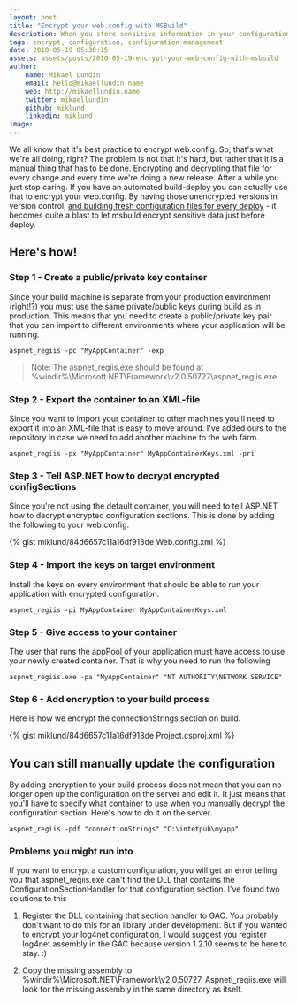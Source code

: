 ```yaml
---
layout: post
title: "Encrypt your web.config with MSBuild"
description: When you store sensitive information in your configuration files, like passwords or database connnection strings, you may want to encrypt that file on the production server. This is how you do it with built in ASP.NET functionality.
tags: encrypt, configuration, configuration management
date: 2010-05-19 05:30:15
assets: assets/posts/2010-05-19-encrypt-your-web-config-with-msbuild
author:
    name: Mikael Lundin
    email: hello@mikaellundin.name
    web: http://mikaellundin.name
    twitter: mikaellundin
    github: miklund
    linkedin: miklund
image: 
---
```


We all know that it's best practice to encrypt web.config. So, that's what we're all doing, right?  The problem is not that it's hard, but rather that it is a manual thing that has to be done. Encrypting and decrypting that file for every change and every time we're doing a new release. After a while you just stop caring.  If you have an automated build-deploy you can actually use that to encrypt your web.config. By having those unencrypted versions in version control, <a href="/2010/01/28/transforming-an-app-config-file.html">and building fresh configuration files for every deploy</a> - it becomes quite a blast to let msbuild encrypt sensitive data just before deploy.

## Here's how!

### Step 1 - Create a public/private key container

Since your build machine is separate from your production environment (right!?) you must use the same private/public keys during build as in production. This means that you need to create a public/private key pair that you can import to different environments where your application will be running.

```
aspnet_regiis -pc "MyAppContainer" -exp
```

> Note: The aspnet\_regiis.exe should be found at %windir%\Microsoft.NET\Framework\v2.0.50727\aspnet\_regiis.exe

### Step 2 - Export the container to an XML-file

Since you want to import your container to other machines you'll need to export it into an XML-file that is easy to move around. I've added ours to the repository in case we need to add another machine to the web farm.

```
aspnet_regiis -px "MyAppContainer" MyAppContainerKeys.xml -pri
```

### Step 3 - Tell ASP.NET how to decrypt encrypted configSections

Since you're not using the default container, you will need to tell ASP.NET how to decrypt encrypted configuration sections. This is done by adding the following to your web.config.

{% gist miklund/84d6657c11a16df918de Web.config.xml %}

### Step 4 - Import the keys on target environment

Install the keys on every environment that should be able to run your application with encrypted configuration.

```
aspnet_regiis -pi MyAppContainer MyAppContainerKeys.xml
```

### Step 5 - Give access to your container

The user that runs the appPool of your application must have access to use your newly created container. That is why you need to run the following

```
aspnet_regiis.exe -pa "MyAppContainer" "NT AUTHORITY\NETWORK SERVICE"
```

### Step 6 - Add encryption to your build process

Here is how we encrypt the connectionStrings section on build.

{% gist miklund/84d6657c11a16df918de Project.csproj.xml %}

## You can still manually update the configuration

By adding encryption to your build process does not mean that you can no longer open up the configuration on the server and edit it. It just means that you'll have to specify what container to use when you manually decrypt the configuration section. Here's how to do it on the server.

```
aspnet_regiis -pdf "connectionStrings" "C:\intetpub\myapp"
```

### Problems you might run into

If you want to encrypt a custom configuration, you will get an error telling you that aspnet\_regiis.exe can't find the DLL that contains the ConfigurationSectionHandler for that configuration section. I've found two solutions to this

1. Register the DLL containing that section handler to GAC. You probably don't want to do this for an library under development. But if you wanted to encrypt your log4net configuration, I would suggest you register log4net assembly in the GAC because version 1.2.10 seems to be here to stay. :)

2. Copy the missing assembly to %windir%\Microsoft.NET\Framework\v2.0.50727\. Aspneti\_regiis.exe will look for the missing assembly in the same directory as itself.

